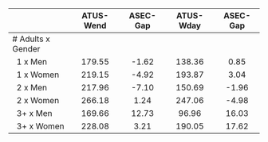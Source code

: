 
|                      |    ATUS-Wend |     ASEC-Gap |    ATUS-Wday |     ASEC-Gap |
| -------------------- | :----------: | :----------: | :----------: | :----------: |
| # Adults x Gender    |              |              |              |              |
| &nbsp;&nbsp;1 x Men  |       179.55 |        -1.62 |       138.36 |         0.85 |
| &nbsp;&nbsp;1 x Women |       219.15 |        -4.92 |       193.87 |         3.04 |
| &nbsp;&nbsp;2 x Men  |       217.96 |        -7.10 |       150.69 |        -1.96 |
| &nbsp;&nbsp;2 x Women |       266.18 |         1.24 |       247.06 |        -4.98 |
| &nbsp;&nbsp;3+ x Men |       169.66 |        12.73 |        96.96 |        16.03 |
| &nbsp;&nbsp;3+ x Women |       228.08 |         3.21 |       190.05 |        17.62 |

